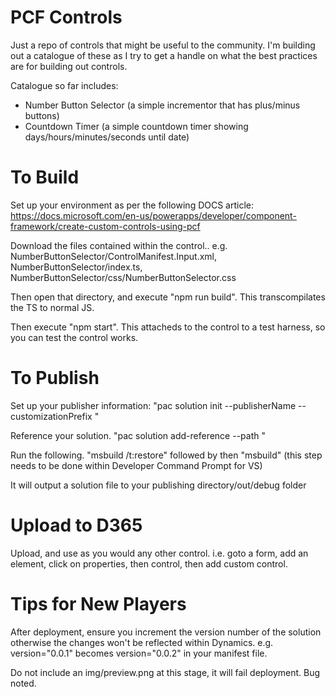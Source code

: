 # PCF Controls

Just a repo of controls that might be useful to the community.  I'm building out a catalogue of these as I try to get a handle on what the best practices are for building out controls.

Catalogue so far includes:
* Number Button Selector (a simple incrementor that has plus/minus buttons)
* Countdown Timer (a simple countdown timer showing days/hours/minutes/seconds until date)

# To Build
Set up your environment as per the following DOCS article:
https://docs.microsoft.com/en-us/powerapps/developer/component-framework/create-custom-controls-using-pcf

Download the files contained within the control.. e.g. NumberButtonSelector/ControlManifest.Input.xml, NumberButtonSelector/index.ts, NumberButtonSelector/css/NumberButtonSelector.css

Then open that directory, and execute "npm run build".  This transcompilates the TS to normal JS.

Then execute "npm start".  This attacheds to the control to a test harness, so you can test the control works.

# To Publish
Set up your publisher information:
"pac solution init --publisherName <enter your publisher name> --customizationPrefix <enter your publisher name>"

Reference your solution.
"pac solution add-reference --path <path or relative path of your PowerApps component framework project on disk>"
  
Run the following.
"msbuild /t:restore" followed by then "msbuild"  (this step needs to be done within Developer Command Prompt for VS)

It will output a solution file to your publishing directory/out/debug folder

# Upload to D365

Upload, and use as you would any other control.  i.e. goto a form, add an element, click on properties, then control, then add custom control.


# Tips for New Players

After deployment, ensure you increment the version number of the solution otherwise the changes won't be reflected within Dynamics.
e.g. version="0.0.1" becomes version="0.0.2" in your manifest file.
  <control namespace="ControlsAndrewLy" constructor="CountDownTimer" version="0.0.2" display-name-key="Countdown Timer Control" 
  description-key="A simple countdown timer, takes a date as an input" control-type="standard">
  
Do not include an img/preview.png at this stage, it will fail deployment.  Bug noted.
